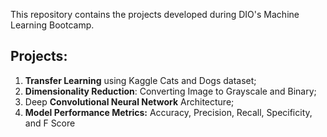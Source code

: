 This repository contains the projects developed during DIO's Machine Learning Bootcamp.

## Projects:
1. **Transfer Learning** using Kaggle Cats and Dogs dataset; 
2. **Dimensionality Reduction**: Converting Image to Grayscale and Binary;
3. Deep **Convolutional Neural Network** Architecture;
4. **Model Performance Metrics:** Accuracy, Precision, Recall, Specificity, and F Score
